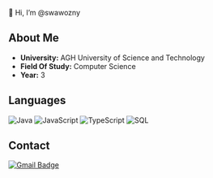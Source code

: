 👋 Hi, I’m @swawozny

## About Me
- **University:** AGH University of Science and Technology
- **Field Of Study:** Computer Science
- **Year:** 3

## Languages
![Java](https://img.shields.io/badge/-Java-000?&logo=Java&logoColor=red)
![JavaScript](https://img.shields.io/badge/-JavaScript-000?&logo=JavaScript&logoColor=ddc508)
![TypeScript](https://img.shields.io/badge/-TypeScript-000?&logo=TypeScript&logoColor=ddc508)
![SQL](https://img.shields.io/badge/-SQL-000?&logo=MySQL&logoColor=4479A1)

## Contact

[![Gmail Badge](https://img.shields.io/badge/-mail-c14438?style=for-the-badge&logo=mail&logoColor=ffffff&style=flat-square)](mailto:sebastianwawozny@wp.pl) 
